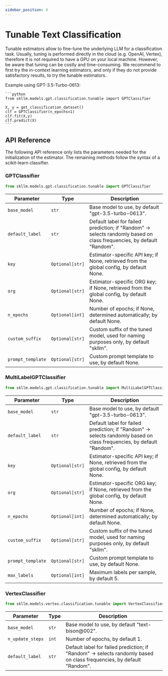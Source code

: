 ```yaml
---
sidebar_position: 4
---
```


# Tunable Text Classification

Tunable estimators allow to fine-tune the underlying LLM for a classification task. Usually, tuning is performed directly in the cloud (e.g. OpenAI, Vertex), therefore it is not required to have a GPU on your local machine. However, be aware that tuning can be costly and time-consuming. We recommend to first try the in-context learning estimators, and only if they do not provide satisfactory results, to try the tunable estimators.

Example using GPT-3.5-Turbo-0613:

    ```python
    from skllm.models.gpt.classification.tunable import GPTClassifier
    
    X, y = get_classification_dataset()
    clf = GPTClassifier(n_epochs=1)
    clf.fit(X,y)
    clf.predict(X)
    ```

## API Reference

The following API reference only lists the parameters needed for the initialization of the estimator. The remaining methods follow the syntax of a scikit-learn classifier.

### GPTClassifier
```python
from skllm.models.gpt.classification.tunable import GPTClassifier
```

| **Parameter** | **Type** | **Description**          |
| ------------- | -------- | ------------------------ |
| `base_model`      | `str`  | Base model to use, by default "gpt-3.5-turbo-0613". |
| `default_label`      | `str`  | Default label for failed prediction; if "Random" -> selects randomly based on class frequencies, by default "Random". |
| `key`      | `Optional[str]`  | Estimator-specific API key; if None, retrieved from the global config, by default None. |
| `org`      | `Optional[str]`  | Estimator-specific ORG key; if None, retrieved from the global config, by default None. |
| `n_epochs`      | `Optional[int]`  | Number of epochs; if None, determined automatically; by default None. |
| `custom_suffix`      | `Optional[str]`  | Custom suffix of the tuned model, used for naming purposes only, by default "skllm". |
| `prompt_template`      | `Optional[str]`  | Custom prompt template to use, by default None. |

### MultiLabelGPTClassifier
```python
from skllm.models.gpt.classification.tunable import MultiLabelGPTClassifier
```

| **Parameter** | **Type** | **Description**          |
| ------------- | -------- | ------------------------ |
| `base_model`      | `str`  | Base model to use, by default "gpt-3.5-turbo-0613". |
| `default_label`      | `str`  | Default label for failed prediction; if "Random" -> selects randomly based on class frequencies, by default "Random". |
| `key`      | `Optional[str]`  | Estimator-specific API key; if None, retrieved from the global config, by default None. |
| `org`      | `Optional[str]`  | Estimator-specific ORG key; if None, retrieved from the global config, by default None. |
| `n_epochs`      | `Optional[int]`  | Number of epochs; if None, determined automatically; by default None. |
| `custom_suffix`      | `Optional[str]`  | Custom suffix of the tuned model, used for naming purposes only, by default "skllm". |
| `prompt_template`      | `Optional[str]`  | Custom prompt template to use, by default None. |
| `max_labels`      | `Optional[int]`  | Maximum labels per sample, by default 5. |

### VertexClassifier
```python
from skllm.models.vertex.classification.tunable import VertexClassifier
```

| **Parameter** | **Type** | **Description**          |
| ------------- | -------- | ------------------------ |
| `base_model`      | `str`  | Base model to use, by default "text-bison@002". |
| `n_update_steps`      | `int`  | Number of epochs, by default 1. |
| `default_label`      | `str`  | Default label for failed prediction; if "Random" -> selects randomly based on class frequencies, by default "Random". |